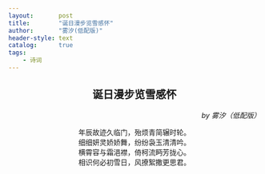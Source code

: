 ```yaml
---
layout:       post
title:        "诞日漫步览雪感怀"
author:       "雾汐(低配版)"
header-style: text
catalog:      true
tags:
    - 诗词
---
```


<h2 align="center">诞日漫步览雪感怀</h2>

<p align="right"><i>by 雾汐（低配版）</i></p>

<p align="center">
年辰故迹久临门，殆烦青简辗时轮。<br>
细细妍灵娇娇舞，纷纷袅玉清清吟。<br>
横霄容与霜浥襟，倚柯流眄芳拢心。<br>
相识何必初雪日，风撩絮撒更思君。
</p>
